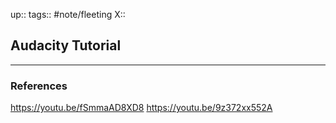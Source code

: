 up::
tags:: #note/fleeting 
X:: 

## Audacity Tutorial




---

### References

https://youtu.be/fSmmaAD8XD8
https://youtu.be/9z372xx552A
